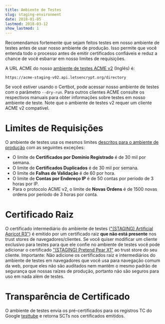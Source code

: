 ```yaml
---
title: Ambiente de Testes
slug: staging-environment
date: 2018-01-05
lastmod: 2018-03-12
show_lastmod: 1
---
```



Recomendamos fortemente que sejam feitos testes em nosso ambiente de testes antes de usar nosso ambiente de produção. Isso permite que você entenda todo o processo antes de emitir certificados confiáveis e reduz a chance de você esbarrar em nosso limites de requisições.

A URL ACME do nosso [ambiente de testes ACME v2](https://community.letsencrypt.org/t/staging-endpoint-for-acme-v2/49605) (Inglês) é:

`https://acme-staging-v02.api.letsencrypt.org/directory`

Se você estiver usando o Certbot, pode acessar nosso ambiente de testes com o parâmetro `--dry-run`. Para outros clientes ACME consulte os respectivos manuais para obter informações sobre testes em nosso ambiente de teste. Note que o ambiente de testes v2 requer um cliente ACME v2 compatível. 

# Limites de Requisições

O ambiente de testes usa os mesmos limites [descritos para o ambiente de produção](/pt-br/docs/rate-limits/) com as seguintes exceções:

* O limite de **Certificados por Domínio Registrado** é de 30 mil por semana.
* O limite de **Certificados Duplicados** é de 30 mil por semana.
* O limite de **Falhas de Validação** é de 60 por hora.
* O limite de **Contas por Endereço IP** é de 50 contas por período de 3 horas por IP.
* Para o protocolo ACME v2, o limite de **Novas Ordens** é de 1500 novas ordens por período de 3 horas por conta.

# Certificado Raiz

O certificado intermediário do ambiente de testes (["(STAGING) Artificial Apricot R3"](/certs/staging/letsencrypt-stg-int-r3.pem)) é emitido por um certificado raiz **que não está presente** nos trust stores de navegadores/clientes. Se você quiser modificar um cliente exclusivo para testes para que ele confie no ambiente de testes você pode adicionar o certificado ["(STAGING) Pretend Pear X1"](/certs/staging/letsencrypt-stg-root-x1.pem) ao trust store do seu cliente. Importante: Não adicione os certificados raiz e intermediários do ambiente de testes em navegadores que você usa para navegação comum da web, porque eles não são auditados nem mantêm o mesmo padrão de segurança que nossas raízes de produção, portanto não são seguros para uso em nada além de testes.

# Transparência de Certificado

O ambiente de testes envia os pré-certificados para os registros TC do Google [testtube](http://www.certificate-transparency.org/known-logs#TOC-Test-Logs) e retorna SCTs nos certificados emitidos.
